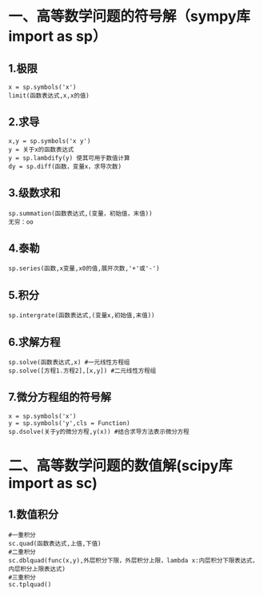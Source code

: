 一、高等数学问题的符号解（sympy库 import as sp）
======
  1.极限
  ------
    x = sp.symbols('x')
    limit(函数表达式,x,x的值)
  
  2.求导
  ------
    x,y = sp.symbols('x y')
    y = 关于x的函数表达式
    y = sp.lambdify(y) 使其可用于数值计算
    dy = sp.diff(函数，变量x，求导次数)
    
  3.级数求和
  ------
    sp.summation(函数表达式,(变量，初始值，末值))
    无穷：oo
    
  4.泰勒
  ------
    sp.series(函数,x变量,x0的值,展开次数,'+'或'-')
    
  5.积分
  ------
    sp.intergrate(函数表达式,(变量x,初始值,末值))
    
  6.求解方程
  ------
    sp.solve(函数表达式,x) #一元线性方程组
    sp.solve([方程1.方程2],[x,y]) #二元线性方程组
    
  7.微分方程组的符号解
  ------
    x = sp.symbols('x')
    y = sp.symbols('y',cls = Function)
    sp.dsolve(关于y的微分方程,y(x)) #结合求导方法表示微分方程
    
二、高等数学问题的数值解(scipy库 import as sc)
======
  1.数值积分
  ------
    #一重积分
    sc.quad(函数表达式,上值,下值)
    #二重积分
    sc.dblquad(func(x,y),外层积分下限，外层积分上限，lambda x:内层积分下限表达式，内层积分上限表达式)
    #三重积分
    sc.tplquad()
